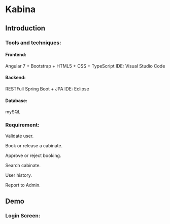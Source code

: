# Kabina

## Introduction
### Tools and techniques:
#### Frontend: 
Angular 7 + Bootstrap + HTML5 + CSS + TypeScript 
IDE: Visual Studio Code
#### Backend: 
RESTFull Spring Boot + JPA 
IDE: Eclipse
#### Database: 
mySQL

### Requirement:
  Validate user.

  Book or release a cabinate.

  Approve or reject booking.

  Search cabinate.

  User history.

  Report to Admin.

## Demo

### Login Screen:
